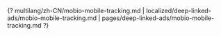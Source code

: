 {? multilang/zh-CN/mobio-mobile-tracking.md | localized/deep-linked-ads/mobio-mobile-tracking.md | pages/deep-linked-ads/mobio-mobile-tracking.md ?}
